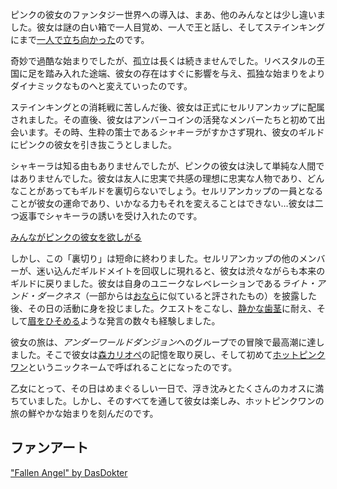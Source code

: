 <!-- title: ホットピンクワン -->
<!-- status: 生存 -->

ピンクの彼女のファンタジー世界への導入は、まあ、他のみんなとは少し違いました。彼女は謎の白い箱で一人目覚め、一人で王と話し、そしてステインキングにまで[一人で立ち向かった](https://www.youtube.com/live/Rk7nZ91vme4?si=SR-vjc02WKIL4nUb&t=1084)のです。

奇妙で過酷な始まりでしたが、孤立は長くは続きませんでした。リベスタルの王国に足を踏み入れた途端、彼女の存在はすぐに影響を与え、孤独な始まりをよりダイナミックなものへと変えていったのです。

ステインキングとの消耗戦に苦しんだ後、彼女は正式にセルリアンカップに配属されました。その直後、彼女はアンバーコインの活発なメンバーたちと初めて出会います。その時、生粋の策士である*シャキーラ*がすかさず現れ、彼女のギルドにピンクの彼女を引き抜こうとしました。

シャキーラは知る由もありませんでしたが、ピンクの彼女は決して単純な人間ではありませんでした。彼女は友人に忠実で共感の理想に忠実な人物であり、どんなことがあってもギルドを裏切らないでしょう。セルリアンカップの一員となることが彼女の運命であり、いかなる力もそれを変えることはできない…彼女は二つ返事でシャキーラの誘いを受け入れたのです。

[みんながピンクの彼女を欲しがる](#embed:https://www.youtube.com/live/Rk7nZ91vme4?t=2087)

しかし、この「裏切り」は短命に終わりました。セルリアンカップの他のメンバーが、迷い込んだギルドメイトを回収しに現れると、彼女は渋々ながらも本来のギルドに戻りました。彼女は自身のユニークなレベレーションである*ライト・アンド・ダークネス*（一部からは[おなら](https://www.youtube.com/live/Rk7nZ91vme4?si=uFnTUFLfBm36VZS-&t=2668)に似ていると評されたもの）を披露した後、その日の活動に身を投じました。クエストをこなし、[静かな歯茎](https://www.youtube.com/live/Rk7nZ91vme4?si=5AhwIkLOBX3MgfA2&t=4480)に耐え、そして[眉をひそめる](https://www.youtube.com/live/Rk7nZ91vme4?si=5jr_c9OW9ds8maMQ&t=5777)ような発言の数々も経験しました。

彼女の旅は、*アンダーワールドダンジョン*へのグループでの冒険で最高潮に達しました。そこで彼女は[森カリオペ](https://www.youtube.com/live/Rk7nZ91vme4?feature=shared&t=8690)の記憶を取り戻し、そして初めて[ホットピンクワン](https://www.youtube.com/live/Rk7nZ91vme4?si=PZSB2R7NaSzFRo_b&t=7601)というニックネームで呼ばれることになったのです。

乙女にとって、その日はめまぐるしい一日で、浮き沈みとたくさんのカオスに満ちていました。しかし、そのすべてを通して彼女は楽しみ、ホットピンクワンの旅の鮮やかな始まりを刻んだのです。

## ファンアート

["Fallen Angel" by DasDokter](https://x.com/DasDokter/status/1902324865778250152)
